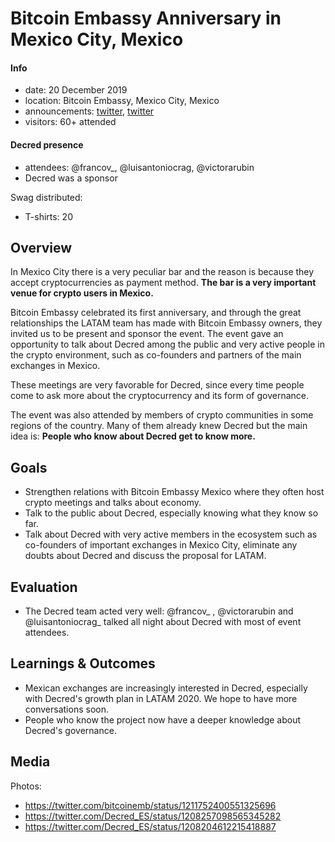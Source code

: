 # Bitcoin Embassy Anniversary in Mexico City, Mexico

#### Info

- date: 20 December 2019
- location: Bitcoin Embassy, Mexico City, Mexico
- announcements: [twitter](https://twitter.com/bitcoinemb/status/1204829853700128768), [twitter](https://twitter.com/Decred_ES/status/1207380289107959809)
- visitors: 60+ attended

#### Decred presence

- attendees: @francov\_, @luisantoniocrag, @victorarubin
- Decred was a sponsor

Swag distributed:

- T-shirts: 20

## Overview

In Mexico City there is a very peculiar bar and the reason is because they accept cryptocurrencies as payment method. **The bar is a very important venue for crypto users in Mexico.**

Bitcoin Embassy celebrated its first anniversary, and through the great relationships the LATAM team has made with Bitcoin Embassy owners, they invited us to be present and sponsor the event. The event gave an opportunity to talk about Decred among the public and very active people in the crypto environment, such as co-founders and partners of the main exchanges in Mexico.

These meetings are very favorable for Decred, since every time people come to ask more about the cryptocurrency and its form of governance.

The event was also attended by members of crypto communities in some regions of the country. Many of them already knew Decred but the main idea is: **People who know about Decred get to know more.**

## Goals

- Strengthen relations with Bitcoin Embassy Mexico where they often host crypto meetings and talks about economy.
- Talk to the public about Decred, especially knowing what they know so far.
- Talk about Decred with very active members in the ecosystem such as co-founders of important exchanges in Mexico City, eliminate any doubts about Decred and discuss the proposal for LATAM.

## Evaluation

- The Decred team acted very well: @francov\_ , @victorarubin and @luisantoniocrag_ talked all night about Decred with most of event attendees.

## Learnings & Outcomes

- Mexican exchanges are increasingly interested in Decred, especially with Decred's growth plan in LATAM 2020. We hope to have more conversations soon.
- People who know the project now have a deeper knowledge about Decred's governance.

## Media

Photos:

- https://twitter.com/bitcoinemb/status/1211752400551325696
- https://twitter.com/Decred_ES/status/1208257098565345282
- https://twitter.com/Decred_ES/status/1208204612215418887
